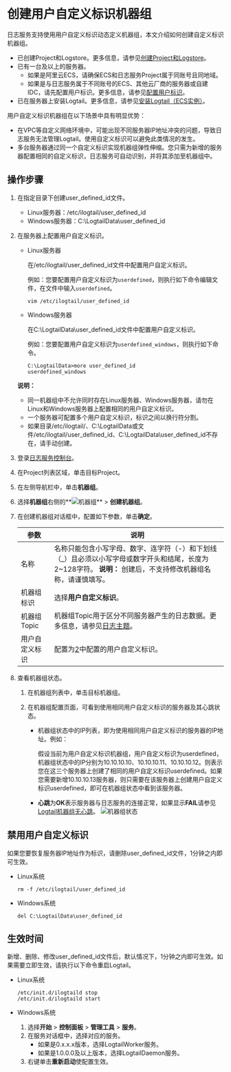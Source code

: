 # 创建用户自定义标识机器组

日志服务支持使用用户自定义标识动态定义机器组，本文介绍如何创建自定义标识机器组。

-   已创建Project和Logstore。更多信息，请参见[创建Project和Logstore](/intl.zh-CN/快速入门/快速入门.md)。
-   已有一台及以上的服务器。
    -   如果是阿里云ECS，请确保ECS和日志服务Project属于同账号且同地域。
    -   如果是与日志服务属于不同账号的ECS、其他云厂商的服务器或自建IDC，请先配置用户标识。更多信息，请参见[配置用户标识](/intl.zh-CN/数据采集/Logtail采集/机器组/配置用户标识.md)。
-   已在服务器上安装Logtail。更多信息，请参见[安装Logtail（ECS实例）](/intl.zh-CN/数据采集/Logtail采集/安装/安装Logtail（ECS实例）.md)。

用户自定义标识机器组在以下场景中具有明显优势：

-   在VPC等自定义网络环境中，可能出现不同服务器IP地址冲突的问题，导致日志服务无法管理Logtail。使用自定义标识可以避免此类情况的发生。
-   多台服务器通过同一个自定义标识实现机器组弹性伸缩。您只需为新增的服务器配置相同的自定义标识，日志服务可自动识别，并将其添加至机器组中。

## 操作步骤

1.  在指定目录下创建user\_defined\_id文件。

    -   Linux服务器：/etc/ilogtail/user\_defined\_id
    -   Windows服务器：C:\\LogtailData\\user\_defined\_id
2.  在服务器上配置用户自定义标识。

    -   Linux服务器

        在/etc/ilogtail/user\_defined\_id文件中配置用户自定义标识。

        例如：您要配置用户自定义标识为`userdefined`，则执行如下命令编辑文件，在文件中输入`userdefined`。

        ```
        vim /etc/ilogtail/user_defined_id
        ```

    -   Windows服务器

        在C:\\LogtailData\\user\_defined\_id文件中配置用户自定义标识。

        例如：您要配置用户自定义标识为`userdefined_windows`，则执行如下命令。

        ```
        C:\LogtailData>more user_defined_id
        userdefined_windows
        ```

    **说明：**

    -   同一机器组中不允许同时存在Linux服务器、Windows服务器，请勿在Linux和Windows服务器上配置相同的用户自定义标识。
    -   一个服务器可配置多个用户自定义标识，标识之间以换行符分割。
    -   如果目录/etc/ilogtail/、C:\\LogtailData或文件/etc/ilogtail/user\_defined\_id、C:\\LogtailData\\user\_defined\_id不存在，请手动创建。
3.  登录[日志服务控制台](https://sls.console.aliyun.com)。

4.  在Project列表区域，单击目标Project。

5.  在左侧导航栏中，单击**机器组**。

6.  选择**机器组**右侧的**![机器组](https://static-aliyun-doc.oss-accelerate.aliyuncs.com/assets/img/zh-CN/9030559951/p52484.png)** \> **创建机器组**。

7.  在创建机器组对话框中，配置如下参数，单击**确定**。

    |参数|说明|
    |--|--|
    |名称|名称只能包含小写字母、数字、连字符（-）和下划线（\_）且必须以小写字母或数字开头和结尾，长度为2~128字符。 **说明：** 创建后，不支持修改机器组名称，请谨慎填写。 |
    |机器组标识|选择**用户自定义标识**。|
    |机器组Topic|机器组Topic用于区分不同服务器产生的日志数据。更多信息，请参见[日志主题](/intl.zh-CN/数据采集/Logtail采集/采集文本日志/日志主题.md)。|
    |用户自定义标识|配置为[2](#step_y5a_p7f_25u)中配置的用户自定义标识。|

8.  查看机器组状态。

    1.  在机器组列表中，单击目标机器组。

    2.  在机器组配置页面，可看到使用相同用户自定义标识的服务器及其心跳状态。

        -   机器组状态中的IP列表，即为使用相同用户自定义标识的服务器的IP地址。例如：

            假设当前为用户自定义标识机器组，用户自定义标识为userdefined，机器组状态中的IP分别为10.10.10.10、10.10.10.11、10.10.10.12。则表示您在这三个服务器上创建了相同的用户自定义标识userdefined。如果您需要新增10.10.10.13服务器，则只需要在该服务器上创建用户自定义标识userdefined，即可在机器组状态中看到该服务器。

        -   **心跳**为**OK**表示服务器与日志服务的连接正常，如果显示**FAIL**请参见[Logtail机器组无心跳]()。
        ![机器组状态](https://static-aliyun-doc.oss-accelerate.aliyuncs.com/assets/img/zh-CN/9030559951/p5255.png)


## 禁用用户自定义标识

如果您要恢复服务器IP地址作为标识，请删除user\_defined\_id文件，1分钟之内即可生效。

-   Linux系统

    ```
    rm -f /etc/ilogtail/user_defined_id
    ```

-   Windows系统

    ```
    del C:\LogtailData\user_defined_id
    ```


## 生效时间

新增、删除、修改user\_defined\_id文件后，默认情况下，1分钟之内即可生效。如果需要立即生效，请执行以下命令重启Logtail。

-   Linux系统

    ```
    /etc/init.d/ilogtaild stop
    /etc/init.d/ilogtaild start
    ```

-   Windows系统
    1.  选择**开始** \> **控制面板** \> **管理工具** \> **服务**。
    2.  在服务对话框中，选择对应的服务。
        -   如果是0.x.x.x版本，选择LogtailWorker服务。
        -   如果是1.0.0.0及以上版本，选择LogtailDaemon服务。
    3.  右键单击**重新启动**使配置生效。

